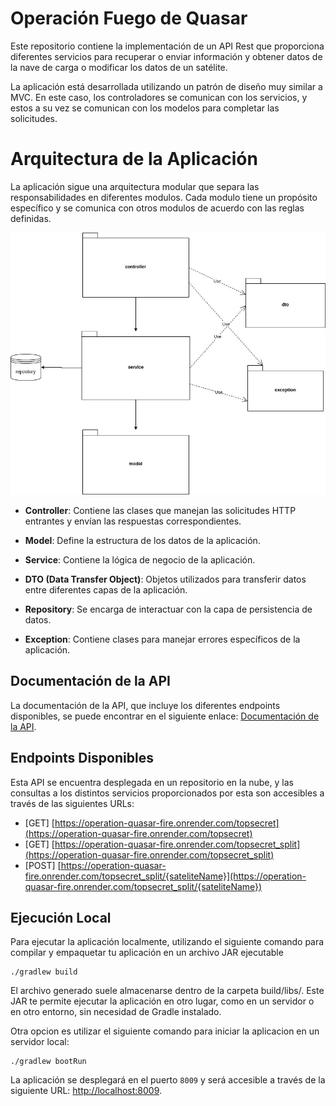 # Operación Fuego de Quasar

Este repositorio contiene la implementación de un API Rest que proporciona diferentes servicios para recuperar o enviar información y obtener datos de la nave de carga o modificar los datos de un satélite.

La aplicación está desarrollada utilizando un patrón de diseño muy similar a MVC. En este caso, los controladores se comunican con los servicios, y estos a su vez se comunican con los modelos para completar las solicitudes.

# Arquitectura de la Aplicación
La aplicación sigue una arquitectura modular que separa las responsabilidades en diferentes modulos. Cada modulo tiene un propósito específico y se comunica con otros modulos de acuerdo con las reglas definidas.

![Arquitectur de la Aplicacion](ModulosOperationQuasarFire.jpg)


- **Controller**: Contiene las clases que manejan las solicitudes HTTP entrantes y envían las respuestas correspondientes.
  
- **Model**: Define la estructura de los datos de la aplicación.
  
- **Service**: Contiene la lógica de negocio de la aplicación.
  
- **DTO (Data Transfer Object)**: Objetos utilizados para transferir datos entre diferentes capas de la aplicación.
  
- **Repository**: Se encarga de interactuar con la capa de persistencia de datos.
  
- **Exception**: Contiene clases para manejar errores específicos de la aplicación.


## Documentación de la API

La documentación de la API, que incluye los diferentes endpoints disponibles, se puede encontrar en el siguiente enlace: [Documentación de la API](https://operation-quasar-fire.onrender.com/api/swagger-ui/index.html).

## Endpoints Disponibles

Esta API se encuentra desplegada en un repositorio en la nube, y las consultas a los distintos servicios proporcionados por esta son accesibles a través de las siguientes URLs:

- [GET] [https://operation-quasar-fire.onrender.com/topsecret](https://operation-quasar-fire.onrender.com/topsecret)
- [GET] [https://operation-quasar-fire.onrender.com/topsecret_split](https://operation-quasar-fire.onrender.com/topsecret_split)
- [POST] [https://operation-quasar-fire.onrender.com/topsecret_split/{sateliteName}](https://operation-quasar-fire.onrender.com/topsecret_split/{sateliteName})

## Ejecución Local

Para ejecutar la aplicación localmente, utilizando el siguiente comando para compilar y empaquetar tu aplicación en un archivo JAR ejecutable

```shell
./gradlew build
```

El archivo generado suele almacenarse dentro de la carpeta build/libs/. Este JAR te permite ejecutar la aplicación en otro lugar, como en un servidor o en otro entorno, sin necesidad de Gradle instalado.

Otra opcion es utilizar el siguiente comando para iniciar la aplicacion en un servidor local:

```shell
./gradlew bootRun
```
La aplicación se desplegará en el puerto `8009` y será accesible a través de la siguiente URL: [http://localhost:8009](http://localhost:8009).
